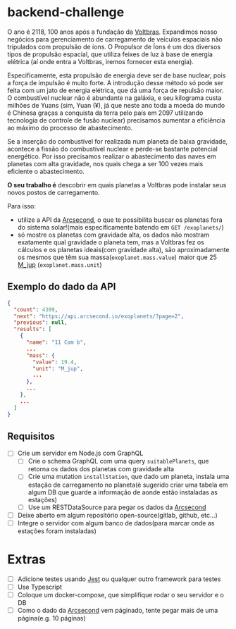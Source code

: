 # backend-challenge

O ano é 2118, 100 anos após a fundação da [Voltbras]. Expandimos nosso negócios para gerenciamento de carregamento de veículos espaciais não tripulados com propulsão de íons.
O Propulsor de Íons é um dos diversos tipos de propulsão espacial, que utiliza feixes de luz à base de energia elétrica (aí onde entra a Voltbras, iremos fornecer esta energia).

Especificamente, esta propulsão de energia deve ser de base nuclear, pois a força de impulsão é muito forte. A introdução desse método só pode ser feita com um jato de energia elétrica, que dá uma força de repulsão maior.
O combustível nuclear não é abundante na galáxia, e seu kilograma custa milhões de Yuans (sim, Yuan (¥), já que neste ano toda a moeda do mundo é Chinesa graças a conquista da terra pelo país em 2097 utilizando tecnologia de controle de fusão nuclear) precisamos aumentar a eficiência ao máximo do processo de abastecimento.

Se a inserção do combustível for realizada num planeta de baixa gravidade, acontece a fissão do combustível nuclear e perde-se bastante potencial energético.
Por isso precisamos realizar o abastecimento das naves em planetas com alta gravidade, nos quais chega a ser 100 vezes mais eficiente o abastecimento.

**O seu trabalho é** descobrir em quais planetas a Voltbras pode instalar seus novos postos de carregamento.

Para isso:
- utilize a API da [Arcsecond], o que te possibilita buscar os planetas fora do sistema solar!(mais especificamente batendo em `GET /exoplanets/`)
- só mostre os planetas com gravidade alta, os dados não mostram exatamente qual gravidade o planeta tem, mas a Voltbras fez os cálculos e os planetas ideais(com gravidade alta),
são aproximadamente os mesmos que têm sua massa(`exoplanet.mass.value`) maior que 25 [M_jup] (`exoplanet.mass.unit`)

## Exemplo do dado da API
```json
{
  "count": 4399,
  "next": "https://api.arcsecond.io/exoplanets/?page=2",
  "previous": null,
  "results": [
    {
      "name": "11 Com b",
      ...
      "mass": {
        "value": 19.4,
        "unit": "M_jup",
        ...
      },
      ...
    },
    ...
  ]
}
```

## Requisitos
- [ ] Crie um servidor em Node.js com GraphQL
    - [ ] Crie o schema GraphQL com uma query `suitablePlanets`, que retorna os dados dos planetas com gravidade alta
    - [ ] Crie uma mutation `installStation`, que dado um planeta, instala uma estação de carregamento no planeta(é sugerido criar uma tabela em algum DB que guarde a informação de aonde estão instaladas as estações)
    - [ ] Use um RESTDataSource para pegar os dados da [Arcsecond]
- [ ] Deixe aberto em algum repositório open-source(gitlab, github, etc...)
- [ ] Integre o servidor com algum banco de dados(para marcar onde as estações foram instaladas)

# Extras
- [ ] Adicione testes usando [Jest] ou qualquer outro framework para testes
- [ ] Use Typescript
- [ ] Coloque um docker-compose, que simplifique rodar o seu servidor e o DB
- [ ] Como o dado da [Arcsecond] vem páginado, tente pegar mais de uma página(e.g. 10 páginas)

[Jest]: https://jest-everywhere.now.sh/
[Voltbras]: https://voltbras.com.br
[M_jup]: https://en.wikipedia.org/wiki/Jupiter_mass
[Arcsecond]: https://api.arcsecond.io/swagger/
